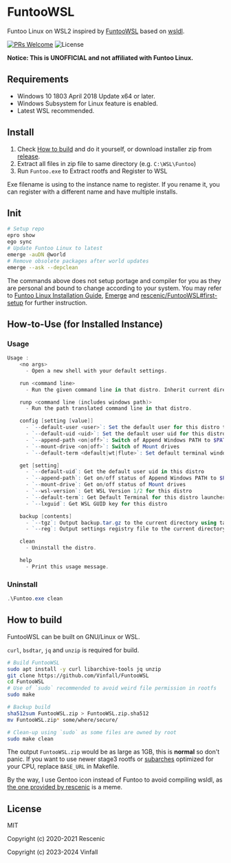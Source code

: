 # FuntooWSL

Funtoo Linux on WSL2
inspired by [FuntooWSL](https://github.com/rescenic/FuntooWSL)
based on [wsldl](https://github.com/yuk7/wsldl).

[![PRs Welcome](https://img.shields.io/badge/PRs-welcome-brightgreen.svg?style=flat-square)](http://makeapullrequest.com)
![License](https://img.shields.io/github/license/Vinfall/FuntooWSL.svg?style=flat-square)

**Notice: This is UNOFFICIAL and not affiliated with Funtoo Linux.**

## Requirements

* Windows 10 1803 April 2018 Update x64 or later.
* Windows Subsystem for Linux feature is enabled.
* Latest WSL recommended.

## Install

1. Check [How to build](#how-to-build) and do it yourself, or download installer zip from [release](https://github.com/Vinfall/FuntooWSL/releases).
2. Extract all files in zip file to same directory (e.g. `C:\WSL\Funtoo`)
3. Run `Funtoo.exe` to Extract rootfs and Register to WSL

Exe filename is using to the instance name to register.
If you rename it, you can register with a different name and have multiple installs.

## Init

```sh
# Setup repo
epro show
ego sync
# Update Funtoo Linux to latest
emerge -auDN @world
# Remove obsolete packages after world updates
emerge --ask --depclean
```

The commands above does not setup portage and compiler for you as they are personal and bound to change according to your system.
You may refer to [Funtoo Linux Installation Guide](https://www.funtoo.org/InstallPrintable), [Emerge](https://www.funtoo.org/Emerge) and [rescenic/FuntooWSL#first-setup](https://github.com/rescenic/FuntooWSL#first-setup) for further instruction.

## How-to-Use (for Installed Instance)

### Usage

```powershell
Usage :
    <no args>
      - Open a new shell with your default settings.

    run <command line>
      - Run the given command line in that distro. Inherit current directory.

    runp <command line (includes windows path)>
      - Run the path translated command line in that distro.

    config [setting [value]]
      - `--default-user <user>`: Set the default user for this distro to <user>
      - `--default-uid <uid>`: Set the default user uid for this distro to <uid>
      - `--append-path <on|off>`: Switch of Append Windows PATH to $PATH
      - `--mount-drive <on|off>`: Switch of Mount drives
      - `--default-term <default|wt|flute>`: Set default terminal window

    get [setting]
      - `--default-uid`: Get the default user uid in this distro
      - `--append-path`: Get on/off status of Append Windows PATH to $PATH
      - `--mount-drive`: Get on/off status of Mount drives
      - `--wsl-version`: Get WSL Version 1/2 for this distro
      - `--default-term`: Get Default Terminal for this distro launcher
      - `--lxguid`: Get WSL GUID key for this distro

    backup [contents]
      - `--tgz`: Output backup.tar.gz to the current directory using tar command
      - `--reg`: Output settings registry file to the current directory

    clean
      - Uninstall the distro.

    help
      - Print this usage message.
```

### Uninstall

```powershell
.\Funtoo.exe clean
```

## How to build

FuntooWSL can be built on GNU/Linux or WSL.

`curl`, `bsdtar`, `jq` and `unzip` is required for build.

```sh
# Build FuntooWSL
sudo apt install -y curl libarchive-tools jq unzip
git clone https://github.com/Vinfall/FuntooWSL
cd FuntooWSL
# Use of `sudo` recommended to avoid weird file permission in rootfs
sudo make

# Backup build
sha512sum FuntooWSL.zip > FuntooWSL.zip.sha512
mv FuntooWSL.zip* some/where/secure/

# Clean-up using `sudo` as some files are owned by root
sudo make clean
```

The output `FuntooWSL.zip` would be as large as 1GB, this is **normal** so don't panic.
If you want to use newer stage3 rootfs or [subarches](https://www.funtoo.org/Subarches) optimized for your CPU, replace `BASE_URL` in Makefile.

By the way, I use Gentoo icon instead of Funtoo to avoid compiling wsldl, as [the one provided by rescenic](https://github.com/rescenic/FuntooWSL/raw/master/res/Funtoo/icon.ico) is a meme.

## License

MIT

Copyright (c) 2020-2021 Rescenic

Copyright (c) 2023-2024 Vinfall
